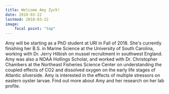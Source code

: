 ```yaml
---
title: Welcome Amy Zyck!
date: 2018-03-22
lastmod: 2018-03-22
image:
    focal point: "top"
---
```



<!--more-->

Amy will be starting as a PhD student at URI in Fall of 2018.  She's currently finishing her B.S. in Marine Science at the University of South Carolina, working with Dr. Jerry Hilbish on mussel recruitment in southwest England. Amy was also a NOAA Hollings Scholar, and worked with Dr. Christopher Chambers at the Northeast Fisheries Science Center on understanding the coupled effects of CO2 and dissolved oxygen on the early life stages of Atlantic silverside.  Amy is interested in the effects of multiple stressors on eastern oyster larvae.  Find out more about Amy and her research on her lab profile.  